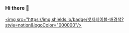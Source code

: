 ### Hi there 👋

<a href="https://lyrical-sternum-e97.notion.site/sc-lee-9a8cb17ae5fa438fa74d76fdf23c3ddc" target="_blank"><img src="https://img.shields.io/badge/뱃지레이블-배경색?style=notion&logoColor="000000"/></a>

<!--
**nm45790/nm45790** is a ✨ _special_ ✨ repository because its `README.md` (this file) appears on your GitHub profile.

Here are some ideas to get you started:

- 🔭 I’m currently working on ...
- 🌱 I’m currently learning ...
- 👯 I’m looking to collaborate on ...
- 🤔 I’m looking for help with ...
- 💬 Ask me about ...
- 📫 How to reach me: ...
- 😄 Pronouns: ...
- ⚡ Fun fact: ...
-->
